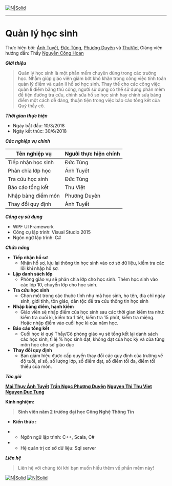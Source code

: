 [![N|Solid](https://i.imgur.com/co6SMdm.png)](https://www.uit.edu.vn/)

---
# Quản lý học sinh
Thực hiện bởi: [Ánh Tuyết](https://github.com/marianhtuyet), [Đức Tùng](https://github.com/vinhproct13xx), [Phương Duyên](https://github.com/tranngocphuongduyen) và [ThuViet](https://github.com/ThuViet)
Giảng viên hướng dẫn: Thầy [Nguyễn Công Hoan](https://www.facebook.com/hoan.nguyen.khan)



_**Giới thiệu**_
>Quản lý học sinh là một phần mềm chuyên dùng trong các trường học. Nhằm giúp giáo viên giảm bớt khó khăn trong công việc tính toán quản lý điểm và quản lí hồ sơ học sinh. Thay thế cho các công việc quản lí điểm bằng thủ công, người sử dụng có thể sử dụng phần mềm để tiện đường tra cứu, chỉnh sửa hồ sơ học sinh hay chỉnh sửa bảng điểm một cách dễ dàng, thuận tiện trong việc báo cáo tổng kết của Quý thầy cô.

_**Thời gian thực hiện**_

- Ngày bắt đầu: 10/3/2018
- Ngày kết thúc: 30/6/2018

_**Các nghiệp vụ chính**_

  Tên nghiệp vụ |  Người thực hiện chính 
  ---|---
  Tiếp nhận học sinh  |  Đức Tùng  |
  Phân chia lớp học |  Ánh Tuyết  |
  Tra cứu học sinh |  Đức Tùng |
  Báo cáo tổng kết |  Thu Việt  |
  Nhập bảng điểm môn |  Phương Duyên  |
  Thay đổi quy định |  Ánh Tuyết  |
    
    
 


_**Công cụ sử dụng**_

- WPF UI Framework
- Công cụ lập trình: Visual Studio 2015
- Ngôn ngữ lập trình: C#

_**Chức năng**_

-    **Tiếp nhận hồ sơ**
        - Nhận hồ sơ, lưu lại thông tin học sinh vào cơ sở dữ liệu, kiểm tra các lỗi khi nhập hồ sơ. 
-    **Lập danh sách lớp**
        - Phòng giáo vụ sẽ phân chia lớp cho học sinh. Thêm học sinh vào các lớp 10, chuyển lớp cho học sinh.
-    **Tra cứu học sinh**
        - Chọn môt trong các thuộc tính như mã học sinh, họ tên, địa chỉ ngày sinh, giới tính, tôn giáo, dân tộc để tra cứu thông tin học sinh
-    **Nhập bảng điểm, hạnh kiểm**
        - Giáo viên sẽ nhập điểm của học sinh sau các thời gian kiểm tra như: kiểm tra cuối kì, kiểm tra 1 tiết, kiểm tra 15 phút, kiểm tra miệng. Hoặc nhập điểm vào cuối học kì của năm học.
-    **Báo cáo tổng kết**
        - Cuối học kì quý Thầy/Cô phòng giáo vụ sẽ tổng kết lại danh sách các học sinh, tỉ lệ % học sinh đạt, không đạt của học kỳ và của từng môn học cho sở giáo dục
-    **Thay đổi quy định**
       - Ban giám hiệu được cấp quyền thay đổi các quy định của trường về độ tuổi, sĩ số, số lượng lớp, số điểm đạt, số điểm tối đa, điểm tối thiểu của môn.

_**Tác giả**_




[**Mai Thụy Ánh Tuyết**](https://www.facebook.com/maria.anhtuyet.14)
[**Trần Ngọc Phương Duyên**](https://www.facebook.com/xaxoi.ngoisao.1)
[**Nguyen Thi Thu Viet**](https://www.facebook.com/thuviet25242)
[**Nguyen Duc Tung**](https://www.facebook.com/tung.nguyen.5076)

**Kinh nghiệm:**
>**Sinh viên năm 2 trường đại học Công Nghệ Thông Tin**

- **Kiến thức :**
 - - Ngôn ngữ lập trình: C++, Scala, C#

 - - Hệ quản trị cơ sở dữ liệu: Sql server
 

 
 


_**Liên hệ**_
>Liên hệ với chúng tôi khi bạn muốn hiểu thêm về phần mềm này!

[![N|Solid](https://i.imgur.com/JxnaEYA.png)](https://plus.google.com/u/1/115958963622970269193) [![N|Solid](https://i.imgur.com/sO4jd9m.png)](https://www.facebook.com/maria.anhtuyet.14) 









